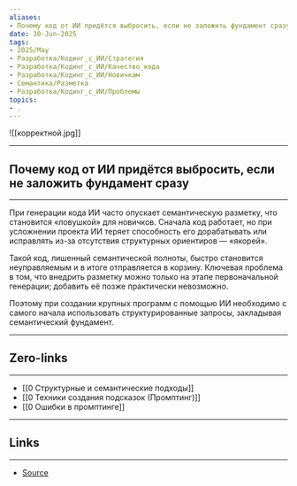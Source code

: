 ```yaml
---
aliases: 
- Почему код от ИИ придётся выбросить, если не заложить фундамент сразу 
date: 30-Jun-2025
tags:
- 2025/May
- Разработка/Кодинг_с_ИИ/Стратегия
- Разработка/Кодинг_с_ИИ/Качество_кода
- Разработка/Кодинг_с_ИИ/Новичкам
- Семантика/Разметка
- Разработка/Кодинг_с_ИИ/Проблемы
topics:
- .
---
```

![[корректной.jpg]]

-----
##  Почему код от ИИ придётся выбросить, если не заложить фундамент сразу 
-----
При генерации кода ИИ часто опускает семантическую разметку, что становится «ловушкой» для новичков. Сначала код работает, но при усложнении проекта ИИ теряет способность его дорабатывать или исправлять из-за отсутствия структурных ориентиров — «якорей».

Такой код, лишенный семантической полноты, быстро становится неуправляемым и в итоге отправляется в корзину. Ключевая проблема в том, что внедрить разметку можно только на этапе первоначальной генерации; добавить её позже практически невозможно. 

Поэтому при создании крупных программ с помощью ИИ необходимо с самого начала использовать структурированные запросы, закладывая семантический фундамент.

---
## Zero-links
---
- [[0 Структурные и семантические подходы]]
- [[0 Техники создания подсказок (Промптинг)]]
- [[0 Ошибки в промптинге]]

---
## Links
---
- [Source](https://t.me/turboproject/1717)